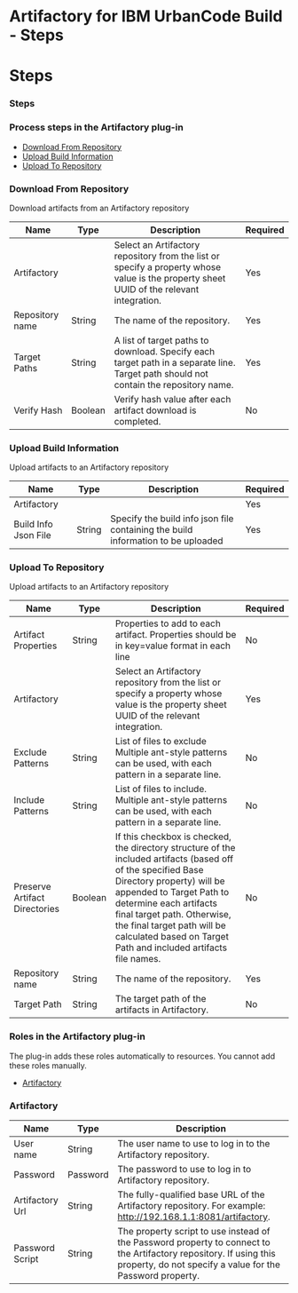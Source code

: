 
Artifactory for IBM UrbanCode Build - Steps
===========================================

# Steps


### Steps




### Process steps in the Artifactory plug-in

* [Download From Repository](#download_from_repository)
* [Upload Build Information](#upload_build_information)
* [Upload To Repository](#upload_to_repository)


### Download From Repository

Download artifacts from an Artifactory repository


| Name | Type | Description                                                                                                          | Required |
| ---- | ---- | -------------------------------------------------------------------------------------------------------------------- | -------- |
| Artifactory |  | Select an Artifactory repository from the list or specify a property whose value is the property sheet UUID of the relevant integration. | Yes |
| Repository name | String | The name of the repository. | Yes |
| Target Paths | String | A list of target paths to download. Specify each target path in a separate line. Target path should not contain the repository name. | Yes |
| Verify Hash | Boolean | Verify hash value after each artifact download is completed. | No |

### Upload Build Information

Upload artifacts to an Artifactory repository


| Name | Type | Description                                                                                                          | Required |
| ---- | ---- | -------------------------------------------------------------------------------------------------------------------- | -------- |
| Artifactory |  |  | Yes |
| Build Info Json File | String | Specify the build info json file containing the build information to be uploaded | Yes |

### Upload To Repository

Upload artifacts to an Artifactory repository


| Name | Type | Description                                                                                                          | Required |
| ---- | ---- | -------------------------------------------------------------------------------------------------------------------- | -------- |
| Artifact Properties | String | Properties to add to each artifact. Properties should be in key=value format in each line | No |
| Artifactory |  | Select an Artifactory repository from the list or specify a property whose value is the property sheet UUID of the relevant integration. | Yes |
| Exclude Patterns | String | List of files to exclude Multiple ant-style patterns can be used, with each pattern in a separate line. | No |
| Include Patterns | String | List of files to include. Multiple ant-style patterns can be used, with each pattern in a separate line. | No |
| Preserve Artifact Directories | Boolean | If this checkbox is checked, the directory structure of the included artifacts (based off of the specified Base Directory property) will be appended to Target Path to determine each artifacts final target path. Otherwise, the final target path will be calculated based on Target Path and included artifacts file names. | No |
| Repository name | String | The name of the repository. | Yes |
| Target Path | String | The target path of the artifacts in Artifactory. | No |


### Roles in the Artifactory plug-in

The plug-in adds these roles automatically to resources. You cannot add these roles manually.


* [Artifactory](#artifactory_role)


### Artifactory


| Name | Type | Description |
| --- | --- | --- |
| User name | String | The user name to use to log in to the Artifactory repository. |
| Password | Password | The password to use to log in to Artifactory repository. |
| Artifactory Url | String | The fully-qualified base URL of the Artifactory repository. For example: http://192.168.1.1:8081/artifactory. |
| Password Script | String | The property script to use instead of the Password property to connect to the Artifactory repository. If using this property, do not specify a value for the Password property. |



